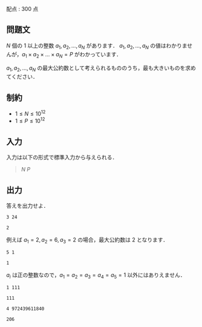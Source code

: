 配点 : $300$ 点

## 問題文

$N$ 個の $1$ 以上の整数 $a_1, a_2, ..., a_N$ があります．
$a_1, a_2, ..., a_N$ の値はわかりませんが，$a_1 \times a_2 \times ... \times a_N = P$ がわかっています．

$a_1, a_2, ..., a_N$ の最大公約数として考えられるもののうち，最も大きいものを求めてください．

## 制約

- $1 \leq N \leq 10^{12}$
- $1 \leq P \leq 10^{12}$

## 入力

入力は以下の形式で標準入力から与えられる．

> $N$ $P$

## 出力

答えを出力せよ．

```input1
3 24
```

```output1
2
```

例えば $a_1=2, a_2=6, a_3=2$ の場合，最大公約数は $2$ となります．

```input2
5 1
```

```output2
1
```

$a_i$ は正の整数なので，$a_1 = a_2 = a_3 = a_4 = a_5 = 1$ 以外にはありえません．

```input3
1 111
```

```output3
111
```

```input4
4 972439611840
```

```output4
206
```